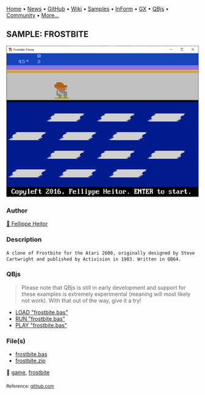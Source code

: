 [Home](https://qb64.com) • [News](../../news.md) • [GitHub](https://github.com/QB64Official/qb64) • [Wiki](https://github.com/QB64Official/qb64/wiki) • [Samples](../../samples.md) • [InForm](../../inform.md) • [GX](../../gx.md) • [QBjs](../../qbjs.md) • [Community](../../community.md) • [More...](../../more.md)

## SAMPLE: FROSTBITE

![screenshot.png](img/screenshot.png)

### Author

[🐝 Fellippe Heitor](../fellippe-heitor.md) 

### Description

```text
A clone of Frostbite for the Atari 2600, originally designed by Steve Cartwright and published by Activision in 1983. Written in QB64.
```

### QBjs

> Please note that QBjs is still in early development and support for these examples is extremely experimental (meaning will most likely not work). With that out of the way, give it a try!

* [LOAD "frostbite.bas"](https://v6p9d9t4.ssl.hwcdn.net/html/6022890/index.html?src=https://qb64.com/samples/frostbite/src/frostbite.bas)
* [RUN "frostbite.bas"](https://v6p9d9t4.ssl.hwcdn.net/html/6022890/index.html?mode=auto&src=https://qb64.com/samples/frostbite/src/frostbite.bas)
* [PLAY "frostbite.bas"](https://v6p9d9t4.ssl.hwcdn.net/html/6022890/index.html?mode=play&src=https://qb64.com/samples/frostbite/src/frostbite.bas)

### File(s)

* [frostbite.bas](src/frostbite.bas)
* [frostbite.zip](src/frostbite.zip)

🔗 [game](../game.md), [frostbite](../frostbite.md)


<sub>Reference: [github.com](https://github.com/FellippeHeitor/frostbite) </sub>

